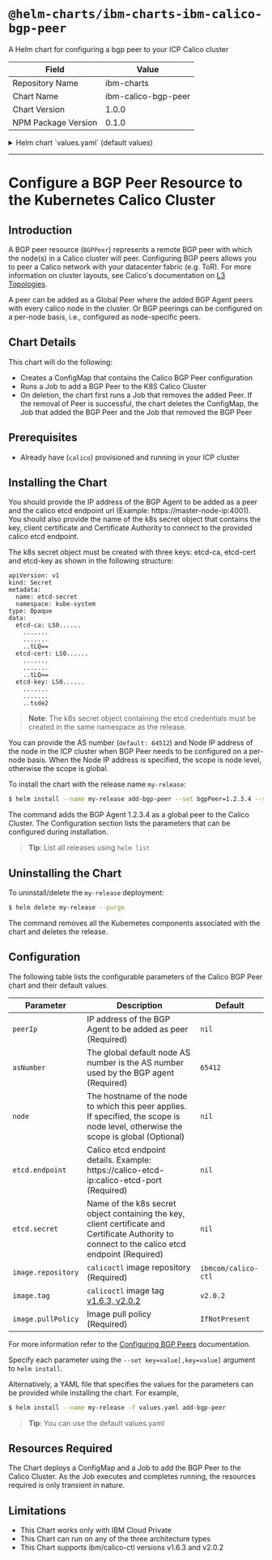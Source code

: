 # `@helm-charts/ibm-charts-ibm-calico-bgp-peer`

A Helm chart for configuring a bgp peer to your ICP Calico cluster

| Field               | Value               |
| ------------------- | ------------------- |
| Repository Name     | ibm-charts          |
| Chart Name          | ibm-calico-bgp-peer |
| Chart Version       | 1.0.0               |
| NPM Package Version | 0.1.0               |

<details>

<summary>Helm chart `values.yaml` (default values)</summary>

```yaml
# Default values for add-bgp-peer
# This is a YAML-formatted file.
# Declare variables to be passed into your templates.

peerIp: ''
asNumber: 64512
node: ''

etcd:
  endpoint: ''
  secret: ''

image:
  repository: 'ibmcom/calico-ctl'
  tag: 'v2.0.2'
  pullPolicy: 'IfNotPresent'

# Specify architecture (amd64, ppc64le, s390x) and weight to be  used for scheduling as follows :
#   0 - Do not use
#   1 - Least preferred
#   2 - No preference
#   3 - Most preferred
arch:
  amd64: '2 - No preference'
  ppc64le: '2 - No preference'
  s390x: '2 - No preference'
```

</details>

---

# Configure a BGP Peer Resource to the Kubernetes Calico Cluster

## Introduction

A BGP peer resource (`BGPPeer`) represents a remote BGP peer with which the node(s) in a Calico
cluster will peer. Configuring BGP peers allows you to peer a
Calico network with your datacenter fabric (e.g. ToR). For more
information on cluster layouts, see Calico's documentation on
[L3 Topologies](https://docs.projectcalico.org/v3.0/reference/private-cloud/l3-interconnect-fabric).

A peer can be added as a Global Peer where the added BGP Agent peers with every calico node in the cluster.
Or BGP peerings can be configured on a per-node basis, i.e., configured as node-specific peers.

## Chart Details

This chart will do the following:

- Creates a ConfigMap that contains the Calico BGP Peer configuration
- Runs a Job to add a BGP Peer to the K8S Calico Cluster
- On deletion, the chart first runs a Job that removes the added Peer. If the removal of Peer is successful, the chart deletes the ConfigMap, the Job that added the BGP Peer and the Job that removed the BGP Peer

## Prerequisites

- Already have (`calico`) provisioned and running in your ICP cluster

## Installing the Chart

You should provide the IP address of the BGP Agent to be added as a peer and the calico etcd endpoint url (Example: https://master-node-ip:4001).
You should also provide the name of the k8s secret object that contains the key, client certificate and Certificate Authority to connect to the provided calico etcd endpoint.

The k8s secret object must be created with three keys: etcd-ca, etcd-cert and etcd-key as shown in the following structure:

```
apiVersion: v1
kind: Secret
metadata:
  name: etcd-secret
  namespace: kube-system
type: Opaque
data:
  etcd-ca: LS0......
    .......
	.......
	..tLQ==
  etcd-cert: LS0......
    .......
	.......
	..tLQ==
  etcd-key: LS0......
    .......
	.......
	..tsde2
```

> **Note**: The k8s secret object containing the etcd credentials must be created in the same namespace as the release.

You can provide the AS number (`default: 64512`) and Node IP address of the node in the ICP cluster when BGP Peer needs to be configured on a per-node basis. When the Node IP address is specified, the scope is node level, otherwise the scope is global.

To install the chart with the release name `my-release`:

```bash
$ helm install --name my-release add-bgp-peer --set bgpPeer=1.2.3.4 --set etcd.endpoint=https://2.3.4.5:4001 --set etcd.secret=etcd-secret
```

The command adds the BGP Agent 1.2.3.4 as a global peer to the Calico Cluster. The Configuration section lists the parameters that can be configured during installation.

> **Tip**: List all releases using `helm list`

## Uninstalling the Chart

To uninstall/delete the `my-release` deployment:

```bash
$ helm delete my-release --purge
```

The command removes all the Kubernetes components associated with the chart and deletes the release.

## Configuration

The following table lists the configurable parameters of the Calico BGP Peer chart and their default values.

| Parameter          | Description                                                                                                                                      | Default             |
| ------------------ | ------------------------------------------------------------------------------------------------------------------------------------------------ | ------------------- |
| `peerIp`           | IP address of the BGP Agent to be added as peer (Required)                                                                                       | `nil`               |
| `asNumber`         | The global default node AS number is the AS number used by the BGP agent (Required)                                                              | `65412`             |
| `node`             | The hostname of the node to which this peer applies. If specified, the scope is node level, otherwise the scope is global (Optional)             | `nil`               |
| `etcd.endpoint`    | Calico etcd endpoint details. Example: https://calico-etcd-ip:calico-etcd-port (Required)                                                        | `nil`               |
| `etcd.secret`      | Name of the k8s secret object containing the key, client certificate and Certificate Authority to connect to the calico etcd endpoint (Required) | `nil`               |
| `image.repository` | `calicoctl` image repository (Required)                                                                                                          | `ibmcom/calico-ctl` |
| `image.tag`        | `calicoctl` image tag [v1.6.3, v2.0.2](Required)                                                                                                 | `v2.0.2`            |
| `image.pullPolicy` | Image pull policy (Required)                                                                                                                     | `IfNotPresent`      |

For more information refer to the [Configuring BGP Peers](https://docs.projectcalico.org/v3.0/usage/configuration/bgp) documentation.

Specify each parameter using the `--set key=value[,key=value]` argument to `helm install`.

Alternatively, a YAML file that specifies the values for the parameters can be provided while installing the chart. For example,

```bash
$ helm install --name my-release -f values.yaml add-bgp-peer
```

> **Tip**: You can use the default values.yaml

## Resources Required

The Chart deploys a ConfigMap and a Job to add the BGP Peer to the Calico Cluster. As the Job executes and completes running, the resources required is only transient in nature.

## Limitations

- This Chart works only with IBM Cloud Private
- This Chart can run on any of the three architecture types
- This Chart supports ibm/calico-ctl versions v1.6.3 and v2.0.2
